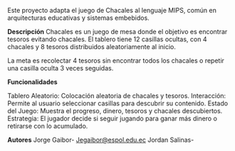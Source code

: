 Este proyecto adapta el juego de Chacales al lenguaje MIPS, común en arquitecturas educativas y sistemas embebidos.

**Descripción**
Chacales es un juego de mesa donde el objetivo es encontrar tesoros evitando chacales. El tablero tiene 12 casillas ocultas, con 4 chacales y 8 tesoros distribuidos aleatoriamente al inicio.

La meta es recolectar 4 tesoros sin encontrar todos los chacales o repetir una casilla oculta 3 veces seguidas.

**Funcionalidades**

Tablero Aleatorio: Colocación aleatoria de chacales y tesoros.
Interacción: Permite al usuario seleccionar casillas para descubrir su contenido.
Estado del Juego: Muestra el progreso, dinero, tesoros y chacales descubiertos.
Estrategia: El jugador decide si seguir jugando para ganar más dinero o retirarse con lo acumulado.




**Autores**
Jorge Gaibor- Jegaibor@espol.edu.ec
Jordan Salinas-
